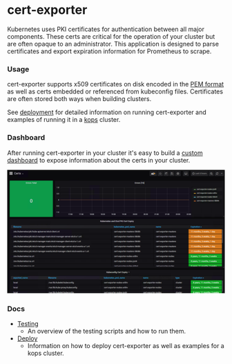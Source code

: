 # cert-exporter

Kubernetes uses PKI certificates for authentication between all major components.  These certs are critical for the operation of your cluster but are often opaque to an administrator.  This application is designed to parse certificates and export expiration information for Prometheus to scrape.

### Usage

cert-exporter supports x509 certificates on disk encoded in the [PEM format](https://en.wikipedia.org/wiki/Privacy-Enhanced_Mail) as well as certs embedded or referenced from kubeconfig files.  Certificates are often stored both ways when building clusters.

See [deployment](./docs/deploy.md) for detailed information on running cert-exporter and examples of running it in a [kops](https://github.com/kubernetes/kops) cluster.

### Dashboard

After running cert-exporter in your cluster it's easy to build a [custom dashboard](./docs/sample-dashboard.yaml) to expose information about the certs in your cluster.

![cert-exporter dashboard](./docs/dashboard.png)

### Docs
- [Testing](./docs/testing.md)
  - An overview of the testing scripts and how to run them.
- [Deploy](./docs/deploy.md)
  - Information on how to deploy cert-exporter as well as examples for a kops cluster.